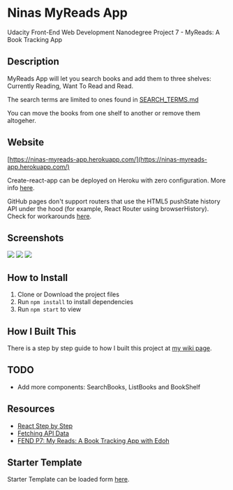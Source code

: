 # Ninas MyReads App

 Udacity Front-End Web Development Nanodegree Project 7 - MyReads: A Book Tracking App

## Description

MyReads App will let you search books and add them to three shelves: Currently Reading, Want To Read and Read.

The search terms are limited to ones found in [SEARCH_TERMS.md](SEARCH_TERMS.md)

You can move the books from one shelf to another or remove them altogeher.

## Website

[https://ninas-myreads-app.herokuapp.com/](https://ninas-myreads-app.herokuapp.com/)

Create-react-app can be deployed on Heroku with zero configuration. More info [here](https://blog.heroku.com/deploying-react-with-zero-configuration).

GitHub pages don't support routers that use the HTML5 pushState history API under the hood (for example, React Router using browserHistory). Check for workarounds [here](https://facebook.github.io/create-react-app/docs/deployment#notes-on-client-side-routing).

## Screenshots

![](http://res.cloudinary.com/ninaw/image/upload/c_scale,w_280/v1533500097/myreads_1_rxgoun.png)
![](http://res.cloudinary.com/ninaw/image/upload/c_scale,w_280/v1533500085/myreads_3_q2lg4c.png)
![](http://res.cloudinary.com/ninaw/image/upload/c_scale,w_280/v1533497131/myreads_2_ufxj4v.png)

## How to Install

1. Clone or Download the project files
2. Run `npm install` to install dependencies
3. Run `npm start` to view

## How I Built This

There is a step by step guide to how I built this project at [my wiki page](https://github.com/NinaKWelch/ninas-myreads-app/wiki/Step-by-Step-Guide).

## TODO

* Add more components: SearchBooks, ListBooks and BookShelf

## Resources

* [React Step by Step](https://reactjs.org/docs/hello-world.html)
* [Fetching API Data](https://blog.hellojs.org/fetching-api-data-with-react-js-460fe8bbf8f2)
* [FEND P7: My Reads: A Book Tracking App with Edoh](https://www.youtube.com/watch?time_continue=2959&v=PF8fCAKR0-I)

## Starter Template

Starter Template can be loaded form [here](https://github.com/udacity/reactnd-project-myreads-starter).
